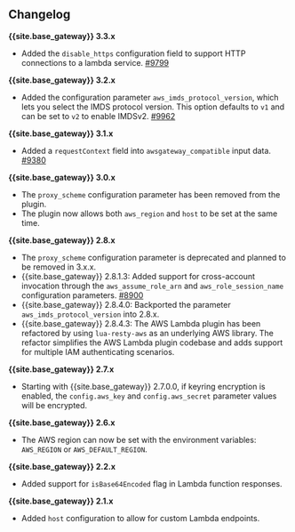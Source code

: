 ## Changelog

**{{site.base_gateway}} 3.3.x**
* Added the `disable_https` configuration field to support HTTP connections to a lambda service.
  [#9799](https://github.com/Kong/kong/pull/9799)

**{{site.base_gateway}} 3.2.x**
* Added the configuration parameter `aws_imds_protocol_version`, which
lets you select the IMDS protocol version.
This option defaults to `v1` and can be set to `v2` to enable IMDSv2.
[#9962](https://github.com/Kong/kong/pull/9962)

**{{site.base_gateway}} 3.1.x**
* Added a `requestContext` field into `awsgateway_compatible` input data.
  [#9380](https://github.com/Kong/kong/pull/9380)

**{{site.base_gateway}} 3.0.x**
* The `proxy_scheme` configuration parameter has been removed from the plugin.
* The plugin now allows both `aws_region` and `host` to be set at the same time.

**{{site.base_gateway}} 2.8.x**
* The `proxy_scheme` configuration parameter is deprecated and planned to be
removed in 3.x.x.
* {{site.base_gateway}} 2.8.1.3: Added support for cross-account invocation through the `aws_assume_role_arn` and `aws_role_session_name` configuration parameters. [#8900](https://github.com/Kong/kong/pull/8900)
* {{site.base_gateway}} 2.8.4.0: Backported the parameter
`aws_imds_protocol_version` into 2.8.x.
* {{site.base_gateway}} 2.8.4.3: The AWS Lambda plugin has been refactored by using `lua-resty-aws` as an underlying AWS library. The refactor simplifies the AWS Lambda plugin codebase and adds support for multiple IAM authenticating scenarios.

**{{site.base_gateway}} 2.7.x**
* Starting with {{site.base_gateway}} 2.7.0.0, if keyring encryption is enabled,
 the `config.aws_key` and `config.aws_secret` parameter values will be encrypted.

**{{site.base_gateway}} 2.6.x**
* The AWS region can now be set with the environment variables: `AWS_REGION` or `AWS_DEFAULT_REGION`.

**{{site.base_gateway}} 2.2.x**
* Added support for `isBase64Encoded` flag in Lambda function responses.

**{{site.base_gateway}} 2.1.x**
* Added `host` configuration to allow for custom Lambda endpoints.

